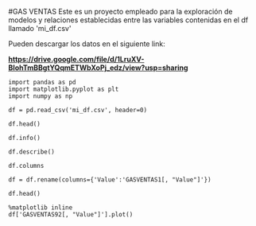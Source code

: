 #GAS VENTAS
Este es un proyecto empleado para la exploración de modelos y relaciones establecidas entre las variables contenidas en el df llamado 'mi_df.csv'

Pueden descargar los datos en el siguiente link:

**https://drive.google.com/file/d/1LruXV-BIohTmBBgtYQqmETWbXoPj_edz/view?usp=sharing**


```P
import pandas as pd
import matplotlib.pyplot as plt
import numpy as np
```

```P
df = pd.read_csv('mi_df.csv', header=0)
```

```P
df.head()
```

```P
df.info()
```

```P
df.describe()
```

```P
df.columns
```

```P
df = df.rename(columns={'Value':'GASVENTAS1[, "Value"]'})
```

```P
df.head()
```

```P
%matplotlib inline
df['GASVENTAS92[, "Value"]'].plot()
```


